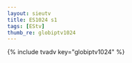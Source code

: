 ```yaml
--- 
layout: sieutv
title: ES1024 s1
tags: [EStv]
thumb_re: globiptv1024
---
```

{% include tvadv key="globiptv1024" %} 
